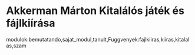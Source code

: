 # Akkerman Márton Kitalálós játék és fájlkiírása
modulok:bemutatando,sajat_modul,tanult,Fuggvenyek:fajlkiiras,kiiras,kitalalas,szam
